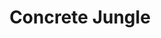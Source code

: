 ---
pid: LLA48
title: Concrete Jungle
location_transcription: Anywhere!
zipcode: '19382'
outside_phl: 'West Chester PA '
neighborhood: 
age: '21'
age_range: 20-29
instagram: 
image_file_name: LLA_48.jpg
proposal_transcription: Monument for food/nutrition. Walls with plants that produce
  vegetables and fruit, community garden type thing but really neat, with seating
  and common area.
topic: Food,Health,Philadelphia
topic_summary: 0, 0, 0
type: Garden,Infrastructure,Interactive,Space
keywords_other: nutrition
credit: Sophie
image_labels: "#NAME?"
twitter: 
facebook: 
permalink: "/monuments/lla48/"
layout: item-page
---